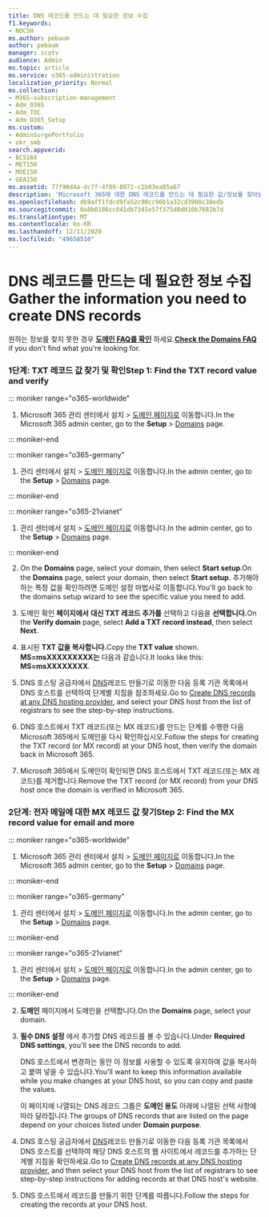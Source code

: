 ```yaml
---
title: DNS 레코드를 만드는 데 필요한 정보 수집
f1.keywords:
- NOCSH
ms.author: pebaum
author: pebaum
manager: scotv
audience: Admin
ms.topic: article
ms.service: o365-administration
localization_priority: Normal
ms.collection:
- M365-subscription-management
- Adm_O365
- Adm_TOC
- Adm_O365_Setup
ms.custom:
- AdminSurgePortfolio
- okr_smb
search.appverid:
- BCS160
- MET150
- MOE150
- GEA150
ms.assetid: 77f90d4a-dc7f-4f09-8972-c1b03ea85a67
description: 'Microsoft 365에 대한 DNS 레코드를 만드는 데 필요한 값/정보를 찾아보는 방법을 배워야 합니다. '
ms.openlocfilehash: db9aff1fdcd9fa52c90cc96b1a32cd3908c30edb
ms.sourcegitcommit: 0a8b0186cc041db7341e57f375d0d010b7682b7d
ms.translationtype: MT
ms.contentlocale: ko-KR
ms.lasthandoff: 12/11/2020
ms.locfileid: "49658510"
---
```

# <a name="gather-the-information-you-need-to-create-dns-records"></a><span data-ttu-id="87cd8-103">DNS 레코드를 만드는 데 필요한 정보 수집</span><span class="sxs-lookup"><span data-stu-id="87cd8-103">Gather the information you need to create DNS records</span></span>

 <span data-ttu-id="87cd8-104">원하는 정보를 찾지 못한 경우 **[도메인 FAQ를 확인](../setup/domains-faq.yml)** 하세요.</span><span class="sxs-lookup"><span data-stu-id="87cd8-104">**[Check the Domains FAQ](../setup/domains-faq.yml)** if you don't find what you're looking for.</span></span> 
  
### <a name="step-1-find-the-txt-record-value-and-verify"></a><span data-ttu-id="87cd8-105">1단계: TXT 레코드 값 찾기 및 확인</span><span class="sxs-lookup"><span data-stu-id="87cd8-105">Step 1: Find the TXT record value and verify</span></span>

::: moniker range="o365-worldwide"

1. <span data-ttu-id="87cd8-106">Microsoft 365 관리 센터에서 설치  \> <a href="https://go.microsoft.com/fwlink/p/?linkid=834818" target="_blank">도메인 페이지로</a> 이동합니다.</span><span class="sxs-lookup"><span data-stu-id="87cd8-106">In the Microsoft 365 admin center, go to the **Setup** \> <a href="https://go.microsoft.com/fwlink/p/?linkid=834818" target="_blank">Domains</a> page.</span></span>

::: moniker-end

::: moniker range="o365-germany"

1. <span data-ttu-id="87cd8-107">관리 센터에서 설치  > <a href="https://go.microsoft.com/fwlink/p/?linkid=854615" target="_blank">도메인 페이지로</a> 이동합니다.</span><span class="sxs-lookup"><span data-stu-id="87cd8-107">In the admin center, go to the **Setup** > <a href="https://go.microsoft.com/fwlink/p/?linkid=854615" target="_blank">Domains</a> page.</span></span>

::: moniker-end

::: moniker range="o365-21vianet"

1. <span data-ttu-id="87cd8-108">관리 센터에서 설치  > <a href="https://go.microsoft.com/fwlink/p/?linkid=2007048" target="_blank">도메인 페이지로</a> 이동합니다.</span><span class="sxs-lookup"><span data-stu-id="87cd8-108">In the admin center, go to the **Setup** > <a href="https://go.microsoft.com/fwlink/p/?linkid=2007048" target="_blank">Domains</a> page.</span></span>

::: moniker-end
    
2. <span data-ttu-id="87cd8-109">On the **Domains** page, select your domain, then select **Start setup**.</span><span class="sxs-lookup"><span data-stu-id="87cd8-109">On the **Domains** page, select your domain, then select **Start setup**.</span></span> <span data-ttu-id="87cd8-110">추가해야 하는 특정 값을 확인하려면 도메인 설정 마법사로 이동합니다.</span><span class="sxs-lookup"><span data-stu-id="87cd8-110">You'll go back to the domains setup wizard to see the specific value you need to add.</span></span>
    
3. <span data-ttu-id="87cd8-111">도메인 확인 **페이지에서** **대신 TXT 레코드 추가를** 선택하고 다음을 **선택합니다.**</span><span class="sxs-lookup"><span data-stu-id="87cd8-111">On the **Verify domain** page, select **Add a TXT record instead**, then select **Next**.</span></span>
    
4. <span data-ttu-id="87cd8-112">표시된 **TXT 값을 복사합니다.**</span><span class="sxs-lookup"><span data-stu-id="87cd8-112">Copy the **TXT value** shown.</span></span> <span data-ttu-id="87cd8-113">**MS=msXXXXXXXXX는** 다음과 같습니다.</span><span class="sxs-lookup"><span data-stu-id="87cd8-113">It looks like this: **MS=msXXXXXXXX**.</span></span> 
    
5. <span data-ttu-id="87cd8-114">DNS 호스팅 공급자에서 [DNS](create-dns-records-at-any-dns-hosting-provider.md)레코드 만들기로 이동한 다음 등록 기관 목록에서 DNS 호스트를 선택하여 단계별 지침을 참조하세요.</span><span class="sxs-lookup"><span data-stu-id="87cd8-114">Go to [Create DNS records at any DNS hosting provider](create-dns-records-at-any-dns-hosting-provider.md), and select your DNS host from the list of registrars to see the step-by-step instructions.</span></span>
    
6. <span data-ttu-id="87cd8-115">DNS 호스트에서 TXT 레코드(또는 MX 레코드)를 만드는 단계를 수행한 다음 Microsoft 365에서 도메인을 다시 확인하십시오.</span><span class="sxs-lookup"><span data-stu-id="87cd8-115">Follow the steps for creating the TXT record (or MX record) at your DNS host, then verify the domain back in Microsoft 365.</span></span>

7. <span data-ttu-id="87cd8-116">Microsoft 365에서 도메인이 확인되면 DNS 호스트에서 TXT 레코드(또는 MX 레코드)를 제거합니다.</span><span class="sxs-lookup"><span data-stu-id="87cd8-116">Remove the TXT record (or MX record) from your DNS host once the domain is verified in Microsoft 365.</span></span>
    
### <a name="step-2-find-the-mx-record-value-for-email-and-more"></a><span data-ttu-id="87cd8-117">2단계: 전자 메일에 대한 MX 레코드 값 찾기</span><span class="sxs-lookup"><span data-stu-id="87cd8-117">Step 2: Find the MX record value for email and more</span></span>

::: moniker range="o365-worldwide"

1. <span data-ttu-id="87cd8-118">Microsoft 365 관리 센터에서 설치  \> <a href="https://go.microsoft.com/fwlink/p/?linkid=834818" target="_blank">도메인 페이지로</a> 이동합니다.</span><span class="sxs-lookup"><span data-stu-id="87cd8-118">In the Microsoft 365 admin center, go to the **Setup** \> <a href="https://go.microsoft.com/fwlink/p/?linkid=834818" target="_blank">Domains</a> page.</span></span>

::: moniker-end
    
::: moniker range="o365-germany"

1. <span data-ttu-id="87cd8-119">관리 센터에서 설치  > <a href="https://go.microsoft.com/fwlink/p/?linkid=854615" target="_blank">도메인 페이지로</a> 이동합니다.</span><span class="sxs-lookup"><span data-stu-id="87cd8-119">In the admin center, go to the **Setup** > <a href="https://go.microsoft.com/fwlink/p/?linkid=854615" target="_blank">Domains</a> page.</span></span>

::: moniker-end

::: moniker range="o365-21vianet"

1. <span data-ttu-id="87cd8-120">관리 센터에서 설치  > <a href="https://go.microsoft.com/fwlink/p/?linkid=2007048" target="_blank">도메인 페이지로</a> 이동합니다.</span><span class="sxs-lookup"><span data-stu-id="87cd8-120">In the admin center, go to the **Setup** > <a href="https://go.microsoft.com/fwlink/p/?linkid=2007048" target="_blank">Domains</a> page.</span></span>

::: moniker-end
    
2. <span data-ttu-id="87cd8-121">**도메인** 페이지에서 도메인을 선택합니다.</span><span class="sxs-lookup"><span data-stu-id="87cd8-121">On the **Domains** page, select your domain.</span></span> 
    
3. <span data-ttu-id="87cd8-122">**필수 DNS 설정** 에서 추가할 DNS 레코드를 볼 수 있습니다.</span><span class="sxs-lookup"><span data-stu-id="87cd8-122">Under **Required DNS settings**, you'll see the DNS records to add.</span></span>
    
    <span data-ttu-id="87cd8-123">DNS 호스트에서 변경하는 동안 이 정보를 사용할 수 있도록 유지하여 값을 복사하고 붙여 넣을 수 있습니다.</span><span class="sxs-lookup"><span data-stu-id="87cd8-123">You'll want to keep this information available while you make changes at your DNS host, so you can copy and paste the values.</span></span>
    
    <span data-ttu-id="87cd8-124">이 페이지에 나열되는 DNS 레코드 그룹은 **도메인 용도** 아래에 나열된 선택 사항에 따라 달라집니다.</span><span class="sxs-lookup"><span data-stu-id="87cd8-124">The groups of DNS records that are listed on the page depend on your choices listed under **Domain purpose**.</span></span>
    
4. <span data-ttu-id="87cd8-125">DNS 호스팅 공급자에서 [DNS](create-dns-records-at-any-dns-hosting-provider.md)레코드 만들기로 이동한 다음 등록 기관 목록에서 DNS 호스트를 선택하여 해당 DNS 호스트의 웹 사이트에서 레코드를 추가하는 단계별 지침을 확인하세요.</span><span class="sxs-lookup"><span data-stu-id="87cd8-125">Go to [Create DNS records at any DNS hosting provider](create-dns-records-at-any-dns-hosting-provider.md), and then select your DNS host from the list of registrars to see step-by-step instructions for adding records at that DNS host's website.</span></span>
    
5. <span data-ttu-id="87cd8-126">DNS 호스트에서 레코드를 만들기 위한 단계를 따릅니다.</span><span class="sxs-lookup"><span data-stu-id="87cd8-126">Follow the steps for creating the records at your DNS host.</span></span>
